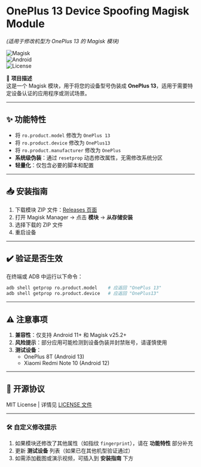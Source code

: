 # OnePlus 13 Device Spoofing Magisk Module  
*(适用于修改机型为 OnePlus 13 的 Magisk 模块)*  

![Magisk](https://img.shields.io/badge/Magisk-25.2+-orange?logo=android)  
![Android](https://img.shields.io/badge/Android-11%2B-brightgreen?logo=android)  
![License](https://img.shields.io/badge/License-MIT-blue)  

📌 **项目描述**  
这是一个 Magisk 模块，用于将您的设备型号伪装成 **OnePlus 13**，适用于需要特定设备认证的应用程序或测试场景。  

---

## ✨ 功能特性  
- 将 `ro.product.model` 修改为 `OnePlus 13`  
- 将 `ro.product.device` 修改为 `OnePlus13`  
- 将 `ro.product.manufacturer` 修改为 `OnePlus`  
- **系统级伪装**：通过 `resetprop` 动态修改属性，无需修改系统分区  
- **轻量化**：仅包含必要的脚本和配置  

---

## 📥 安装指南  
1. 下载模块 ZIP 文件：[Releases 页面](https://github.com/Jordy116/MyFirstProject-/releases)  
2. 打开 Magisk Manager → 点击 **模块** → **从存储安装**  
3. 选择下载的 ZIP 文件  
4. 重启设备  

---

## ✔️ 验证是否生效  
在终端或 ADB 中运行以下命令：  
```bash
adb shell getprop ro.product.model    # 应返回 "OnePlus 13"
adb shell getprop ro.product.device   # 应返回 "OnePlus13"
```

---

## ⚠️ 注意事项  
1. **兼容性**：仅支持 Android 11+ 和 Magisk v25.2+  
2. **风险提示**：部分应用可能检测到设备伪装并封禁账号，请谨慎使用  
3. **测试设备**：  
   - OnePlus 8T (Android 13)  
   - Xiaomi Redmi Note 10 (Android 12)  

---

## 📜 开源协议  
MIT License | 详情见 [LICENSE 文件](https://github.com/Jordy116/MyFirstProject-/blob/main/LICENSE)  

---

### 🛠️ 自定义修改提示  
1. 如果模块还修改了其他属性（如指纹 `fingerprint`），请在 **功能特性** 部分补充  
2. 更新 **测试设备** 列表（如果已在其他机型验证通过）  
3. 如需添加截图或演示视频，可插入到 **安装指南** 下方  
